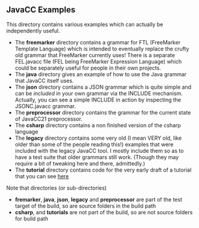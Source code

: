 ## JavaCC Examples

This directory contains various examples which can actually be independently useful. 
  * The **freemarker** directory contains a grammar for FTL (FreeMarker Template Language) which is intended to eventually replace the crufty old grammar that FreeMarker currently uses! There is a separate FEL.javacc file (FEL being FreeMarker Expression Language) which could be separately useful for people in their own projects.
  * The **java** directory gives an example of how to use the Java grammar that JavaCC itself uses.
  * The **json** directory contains a JSON grammar which is quite simple and can be *included* in your own grammar via the INCLUDE mechanism. Actually, you can see a simple INCLUDE in action by inspecting the JSONC.javacc grammar.
  * The **preprocessor** directory contains the grammar for the current state of JavaCC21 preprocessor.
  * The **csharp** directory contains a non finished version of the csharp language
  * The **legacy** directory contains some very old (I mean VERY old, like older than some of the people reading this!) examples that were included with the legacy JavaCC tool. I mostly include them so as to have a test suite that older grammars still work. (Though they may require a bit of tweaking here and there, admittedly.)
  * The **tutorial** directory contains code for the very early draft of a tutorial that you can see [here](https://javacc.com/tutorial/)

Note that directories (or sub-directories)
  * **fremarker**, **java**, **json**, **legacy** and **preprocessor** are part of the test target of the build, so are source folders in the build path
  * **csharp**, and **tutorials** are not part of the build, so are not source folders for build path